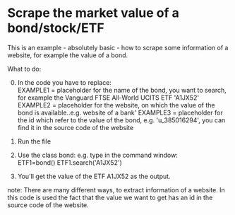 # Scrape the market value of a bond/stock/ETF

This is an example - absolutely basic - how to scrape some information of a website, for example the value of a bond.

What to do:

0. In the code you have to replace:  
   EXAMPLE1 = placeholder for the name of the bond, you want to search, for example the Vanguard FTSE All-World UCITS ETF 'A1JX52'
   EXAMPLE2 = placeholder for the website, on which the value of the bond is available..e.g. website of a bank'
   EXAMPLE3 = placeholder for the id which refer to the value of the bond, e.g. 'u_385016294', you can find it in the source code of the website

1. Run the file

2. Use the class bond:
   e.g. type in the command window:  	
   ETF1=bond()
   ETF1.search('A1JX52')
	
3. You'll get the value of the ETF A1JX52 as the output.	

note: There are many different ways, to extract information of a website. In this code is used the fact that the value we want to get has an id in the source code of the website.

